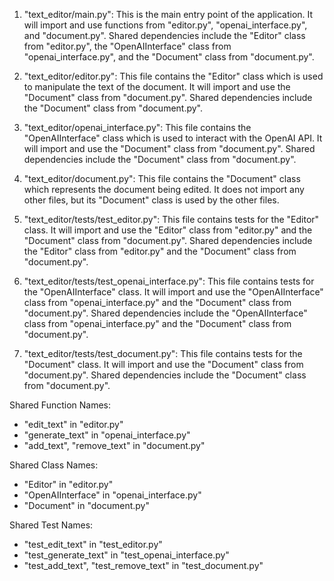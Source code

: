 1. "text_editor/main.py": This is the main entry point of the application. It will import and use functions from "editor.py", "openai_interface.py", and "document.py". Shared dependencies include the "Editor" class from "editor.py", the "OpenAIInterface" class from "openai_interface.py", and the "Document" class from "document.py".

2. "text_editor/editor.py": This file contains the "Editor" class which is used to manipulate the text of the document. It will import and use the "Document" class from "document.py". Shared dependencies include the "Document" class from "document.py".

3. "text_editor/openai_interface.py": This file contains the "OpenAIInterface" class which is used to interact with the OpenAI API. It will import and use the "Document" class from "document.py". Shared dependencies include the "Document" class from "document.py".

4. "text_editor/document.py": This file contains the "Document" class which represents the document being edited. It does not import any other files, but its "Document" class is used by the other files.

5. "text_editor/tests/test_editor.py": This file contains tests for the "Editor" class. It will import and use the "Editor" class from "editor.py" and the "Document" class from "document.py". Shared dependencies include the "Editor" class from "editor.py" and the "Document" class from "document.py".

6. "text_editor/tests/test_openai_interface.py": This file contains tests for the "OpenAIInterface" class. It will import and use the "OpenAIInterface" class from "openai_interface.py" and the "Document" class from "document.py". Shared dependencies include the "OpenAIInterface" class from "openai_interface.py" and the "Document" class from "document.py".

7. "text_editor/tests/test_document.py": This file contains tests for the "Document" class. It will import and use the "Document" class from "document.py". Shared dependencies include the "Document" class from "document.py".

Shared Function Names:
- "edit_text" in "editor.py"
- "generate_text" in "openai_interface.py"
- "add_text", "remove_text" in "document.py"

Shared Class Names:
- "Editor" in "editor.py"
- "OpenAIInterface" in "openai_interface.py"
- "Document" in "document.py"

Shared Test Names:
- "test_edit_text" in "test_editor.py"
- "test_generate_text" in "test_openai_interface.py"
- "test_add_text", "test_remove_text" in "test_document.py"